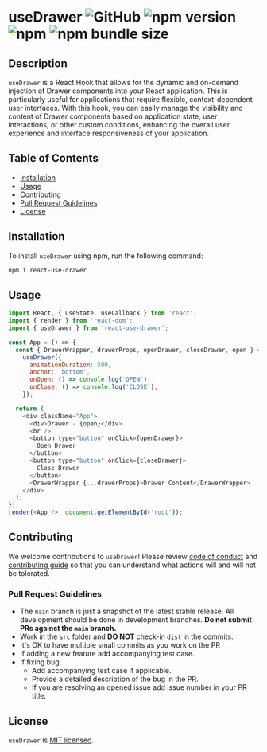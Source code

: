 # useDrawer ![GitHub](https://img.shields.io/github/license/ilkrklc/react-use-drawer) ![npm version](https://img.shields.io/npm/v/react-use-drawer) ![npm](https://img.shields.io/npm/dw/react-use-drawer) ![npm bundle size](https://img.shields.io/bundlephobia/min/react-use-drawer)

## Description

`useDrawer` is a React Hook that allows for the dynamic and on-demand injection of Drawer components into your React application. This is particularly useful for applications that require flexible, context-dependent user interfaces. With this hook, you can easily manage the visibility and content of Drawer components based on application state, user interactions, or other custom conditions, enhancing the overall user experience and interface responsiveness of your application.

## Table of Contents

- [Installation](#installation)
- [Usage](#usage)
- [Contributing](#contributing)
- [Pull Request Guidelines](#pull-request-guidelines)
- [License](#license)

## Installation

To install `useDrawer` using npm, run the following command:

```bash
npm i react-use-drawer
```

## Usage

```javascript
import React, { useState, useCallback } from 'react';
import { render } from 'react-dom';
import { useDrawer } from 'react-use-drawer';

const App = () => {
  const { DrawerWrapper, drawerProps, openDrawer, closeDrawer, open } =
    useDrawer({
      animationDuration: 500,
      anchor: 'bottom',
      onOpen: () => console.log('OPEN'),
      onClose: () => console.log('CLOSE'),
    });

  return (
    <div className="App">
      <div>Drawer - {open}</div>
      <br />
      <button type="button" onClick={openDrawer}>
        Open Drawer
      </button>
      <button type="button" onClick={closeDrawer}>
        Close Drawer
      </button>
      <DrawerWrapper {...drawerProps}>Drawer Content</DrawerWrapper>
    </div>
  );
};
render(<App />, document.getElementById('root'));
```

## Contributing

We welcome contributions to `useDrawer`! Please review [code of conduct](.github/CODE_OF_CONDUCT.md) and [contributing guide](.github/CONTRIBUTING.md) so that you can understand what actions will and will not be tolerated.

### Pull Request Guidelines

- The `main` branch is just a snapshot of the latest stable release. All development should be done in development branches. **Do not submit PRs against the `main` branch.**
- Work in the `src` folder and **DO NOT** check-in `dist` in the commits.
- It's OK to have multiple small commits as you work on the PR
- If adding a new feature add accompanying test case.
- If fixing bug,
  - Add accompanying test case if applicable.
  - Provide a detailed description of the bug in the PR.
  - If you are resolving an opened issue add issue number in your PR title.

## License

`useDrawer` is [MIT licensed](./LICENSE).
